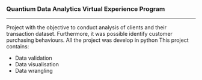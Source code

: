 ### Quantium Data Analytics Virtual Experience Program
***
Project with the objective to conduct analysis of clients and their transaction dataset. Furthermore, it was possible identify customer purchasing behaviours. All the project was develop in python This project contains:
* Data validation
* Data visualisation
* Data wrangling
